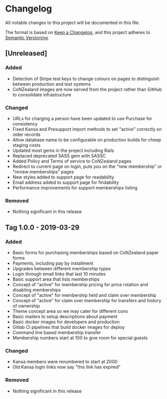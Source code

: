 # Changelog
All notable changes to this project will be documented in this file.

The format is based on [Keep a Changelog](https://keepachangelog.com/en/1.0.0/),
and this project adheres to [Semantic Versioning](https://semver.org/spec/v2.0.0.html).

## [Unreleased]

### Added
- Detection of Stripe test keys to change colours on pages to distinguish between production and test systems
- CoNZealand images are now served from the project rather than GitHub to consolidate infrastructure

### Changed
- URLs for charging a person have been updated to use Purchase for consistency
- Fixed Kansa and Presupport import methods to set "active" correctly on older records
- Allow database name to be configurable on production builds for cheep staging costs
- Updated most gems in the project including Rails
- Replaced deprecated SASS gem with SASSC
- Added Policy and Terms of service to CoNZealand pages
- Redirect to current page on login, puts you on the "new membership" or "review memberships" pages
- New styles added to support page for readability
- Email address added to support page for findability
- Performance improvements for support memberships listing

### Removed
- Nothing significant in this release

## Tag 1.0.0 - 2019-03-29

### Added
- Basic forms for purchasing memberships based on CoNZealand paper forms
- Payments, including pay by installment
- Upgrades between different membership types
- Login through email links that last 10 minutes
- Basic support area that lists memberships
- Concept of "active" for membership pricing for price rotation and disabling memberships
- Concept of "active" for membership held and claim over membership
- Concept of "active" for claim over membership for transfers and history of ownership
- Theme concept area so we may cater for different cons
- Basic mailers to setup descriptions about payment
- Basic docker images for developers and production
- Gitlab CI pipelines that build docker images for deploy
- Command line based membership transfer
- Membership numbers start at 100 to give room for special guests

### Changed
- Kansa members were renumbered to start at 2000
- Old Kansa login links now say "this link has expired"

### Removed
- Nothing significant in this release
